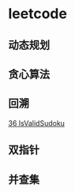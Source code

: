 # leetcode
## 动态规划

## 贪心算法

## 回溯
[36 IsValidSudoku](https://github.com/neoguojing/leetcode/blob/master/matrix/sudoku.go)

## 双指针

## 并查集

